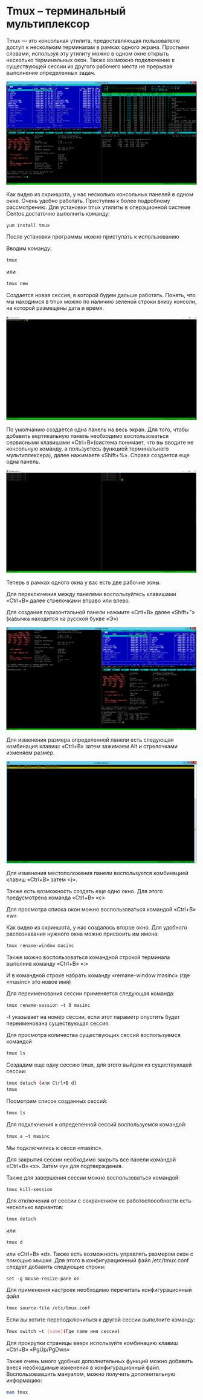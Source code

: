 # Tmux – терминальный мультиплексор

Tmux  — это консольная утилита, предоставляющая пользователю доступ к нескольким терминалам в рамках одного экрана. Простыми словами, используя эту утилиту можно в одном окне открыть несколько терминальных окон. Также возможно подключение к существующей сессии из другого рабочего места не прерывая выполнение определенных задач. 

![01](01.png)


Как видно из скриншота, у нас несколько консольных панелей в одном окне. Очень удобно работать.
Приступим к более подробному рассмотрению.
Для установки tmux утилиты в операционной системе Centos достаточно выполнить команду:
```bash
yum install tmux
```

После установки программы можно приступать к использованию

Вводим команду:

```bash
tmux
```

или
```bash
tmux new
```

Создается новая сессия, в которой будем дальше работать.
Понять, что мы находимся в tmux можно по наличию зеленой строки внизу консоли, на которой размещены дата и время.

![02](02.png)

По умолчанию создается одна панель на весь экран. Для того, чтобы добавить вертикальную панель необходимо воспользоваться сервисными клавишами «Ctrl+B»(система понимает, что вы вводите не консольную команду,  а пользуетесь функцией терминального мультиплексера), далее нажимаете «Shift+%». Справа создается еще одна панель.


![03](03.png)

Теперь в рамках одного окна у вас есть две рабочие зоны.

Для переключения между панелями воспользуйтесь клавишами «Ctrl+B» далее стрелочками вправо или влево.

Для создания горизонтальной панели нажмите «Crtl+B» далее «Shift+”» (кавычка находится на русской букве «Э»)


![04](04.png)

Для изменения размера определенной панели есть следующая комбинация клавиш:
«Ctrl+B» затем зажимаем Alt и стрелочками изменяем размер.

![05](05.png)

Для изменения местоположения панели воспользуется комбинацией клавиш «Ctrl+B» затем «}».



Также есть возможность создать еще одно окно. Для этого предусмотрена команда «Ctrl+B» «c»

Для просмотра списка окон можно воспользоваться командой «Ctrl+B» «w»




Как видно из скриншота, у нас создалось второе окно. Для удобного распознавания нужного окна можно присвоить им имена:

```bash
tmux rename-window masinc
```

Также можно воспользоваться командной строкой терминала выполнив команду «Ctrl+B» «:»

И в командной строке набрать команду «remane-window masinc» (где «masinc» это новое имя)

Для переименования сессии применяется следующая команда:

```bash
tmux rename-session –t 0 masinc
```

-t указывает на номер сессии, если этот параметр опустить будет переименована существующая сессия.

Для просмотра количества существующих сессий воспользуемся командой
```bash
tmux ls
```
Создадим еще одну сессию tmux, для этого выйдем из существующей сессии:

```bash
tmux detach (или Ctrl+B d)
tmux
```

Посмотрим список созданных сессий:

```bash
tmux ls
```



Для подключения к определенной сессий воспользуемся командой:

```bash
tmux a –t masinc
```

Мы подключились к сесси «masinc».

Для закрытия сессии необходимо закрыть все панели командой «Ctrl+B» «x». Затем «у» для подтверждения.

Также для завершения сессии можно воспользоваться командой:

```bash
tmux kill-session
```

Для отключения от сессии с сохранением ее работоспособности есть несколько вариантов:

```bash
tmux detach
```

или

```bash
tmux d
```

или «Ctrl+B» «d».
Также есть возможность управлять размером окон с помощью мышки. Для этого в конфигурационный файл /etc/tmux.conf
следует добавить следующие строки:

```
set -g mouse-resize-pane on
```

Для применения настроек необходимо перечитать конфигурационный файл
```bash
tmux source-file /etc/tmux.conf
```
Если вы хотите переподключиться к другой сессии выполните команду:

```bash
Tmux switch –t [name](Где name имя сессии)
```


Для прокрутки страницы вверх используйте комбинацию клавиш «Ctrl+B» «PgUp/PgDwn»

Также очень много удобных дополнительных функций можно добавить внеся необходимые изменения в конфигурационный файл.
Воспользовавшить мануалом, можно получить дополнительную информацию:

```bash
man tmux
```

